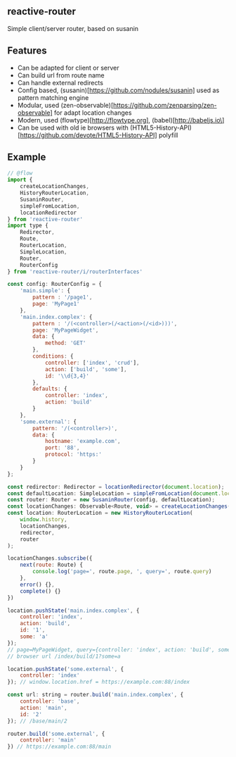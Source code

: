 reactive-router
---------------

Simple client/server router, based on susanin

Features
--------

-	Can be adapted for client or server
-	Can build url from route name
-	Can handle external redirects
-	Config based, (susanin)[https://github.com/nodules/susanin] used as pattern matching engine
-	Modular, used (zen-observable)[https://github.com/zenparsing/zen-observable] for adapt location changes
-	Modern, used (flowtype)[http://flowtype.org], (babel)[http://babeljs.io\]
-	Can be used with old ie browsers with (HTML5-History-API)[https://github.com/devote/HTML5-History-API] polyfill

Example
-------

```js
// @flow
import {
    createLocationChanges,
    HistoryRouterLocation,
    SusaninRouter,
    simpleFromLocation,
    locationRedirector
} from 'reactive-router'
import type {
    Redirector,
    Route,
    RouterLocation,
    SimpleLocation,
    Router,
    RouterConfig
} from 'reactive-router/i/routerInterfaces'

const config: RouterConfig = {
    'main.simple': {
        pattern : '/page1',
        page: 'MyPage1'
    },
    'main.index.complex': {
        pattern : '/(<controller>(/<action>(/<id>)))',
        page: 'MyPageWidget',
        data: {
            method: 'GET'
        },
        conditions: {
            controller: ['index', 'crud'],
            action: ['build', 'some'],
            id: '\\d{3,4}'
        },
        defaults: {
            controller: 'index',
            action: 'build'
        }
    },
    'some.external': {
        pattern: '/(<controller>)',
        data: {
            hostname: 'example.com',
            port: '88',
            protocol: 'https:'
        }
    }
};

const redirector: Redirector = locationRedirector(document.location);
const defaultLocation: SimpleLocation = simpleFromLocation(document.location);
const router: Router = new SusaninRouter(config, defaultLocation);
const locationChanges: Observable<Route, void> = createLocationChanges(window, document.location, router);
const location: RouterLocation = new HistoryRouterLocation(
    window.history,
    locationChanges,
    redirector,
    router
);

locationChanges.subscribe({
    next(route: Route) {
        console.log('page=', route.page, ', query=', route.query)
    },
    error() {},
    complete() {}
})

location.pushState('main.index.complex', {
    controller: 'index',
    action: 'build',
    id: '1',
    some: 'a'
});
// page=MyPageWidget, query={controller: 'index', action: 'build', some: 'a', id: '1'}
// browser url /index/build/1?some=a

location.pushState('some.external', {
    controller: 'index'
}); // window.location.href = https://example.com:88/index

const url: string = router.build('main.index.complex', {
    controller: 'base',
    action: 'main',
    id: '2'
}); // /base/main/2

router.build('some.external', {
    controller: 'main'
}) // https://example.com:88/main

```
